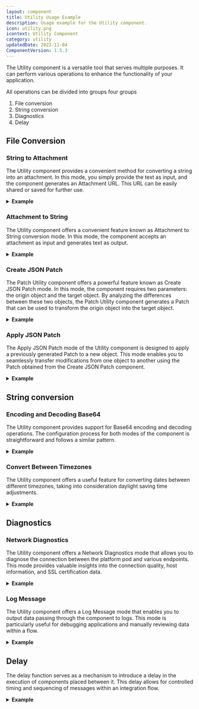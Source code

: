 ```yaml
---
layout: component
title: Utility Usage Example
description: Usage example for the Utility component.
icon: utility.png
icontext: Utility Component
category: utility
updatedDate: 2022-11-04
ComponentVersion: 1.5.3
---
```


The Utility component is a versatile tool that serves multiple purposes. It can perform various operations to enhance the functionality of your application.

All operations can be divided into groups four groups

1. File conversion
2. String conversion
3. Diagnostics
4. Delay


## File Conversion

### String to Attachment

The Utility component provides a convenient method for converting a string into an attachment. In this mode, you simply provide the text as input, and the component generates an Attachment URL. This URL can be easily shared or saved for further use.

<details close markdown="block"><summary><strong>Example</strong></summary>

{% include img.html max-width="50%" url="img/string-to-attachment-1.png" title="String to Attachment" %}

Let's take an example scenario where you receive a string of text through the Webhook component. By utilizing the Utility component's String to Attachment mode, you can convert the received string into an attachment. This attachment can then be sent back as an HTTP Reply, providing a seamless way to transmit data.

{% include img.html max-width="100%" url="img/string-to-attachment-2.png" title="String to Attachment" %}

>Please note that the String to Attachment mode also offers the option to encode the string using Base64. This encoding method ensures data integrity and compatibility when transmitting sensitive information.

{% include img.html max-width="100%" url="img/string-to-attachment-3.png" title="String to Attachment" %}

By configuring the Utility component accordingly, you can leverage its capabilities to process a string containing HTML code. The component will convert the HTML string into an attachment, allowing you to send it as an HTML page through the HTTP Reply attachment. Ensure that you enable the "text/html" output type in the HTTP Reply component to guarantee the proper rendering of the HTML content.

{% include img.html max-width="100%" url="img/string-to-attachment-4.png" title="String to Attachment" %}

</details>

### Attachment to String

The Utility component offers a convenient feature known as Attachment to String conversion mode. In this mode, the component accepts an attachment as input and generates text as output.

<details close markdown="block"><summary><strong>Example</strong></summary>

{% include img.html max-width="50%" url="img/attachment-to-string-1.png" title="Attachment to String" %}

Let's explore an example that demonstrates the usage of Attachment to String conversion. Suppose you receive a link to a file through the Webhook component. By utilizing the Utility component's Attachment to String mode, you can convert the attachment into a readable text format. This transformed text can then be sent back to the HTTP Reply component or used for further processing within your application.

{% include img.html max-width="100%" url="img/attachment-to-string-2.png" title="Attachment to String" %}

It's important to note that Attachment to String mode includes Base64 encoding by default. Therefore, to ensure readability of the text, it is necessary to decode it from Base64. This decoding step is automatically enabled within the component.

{% include img.html max-width="100%" url="img/attachment-to-string-3.png" title="Attachment to String" %}

To illustrate the functionality, consider a scenario where you pass a link to a file hosted on GitHub. For instance, let's use the link to the README.md file from the API Docs.

>By configuring the Utility component accordingly, you can decrypt and read the content of the file. This capability becomes especially useful when working with components that require attachments for data transfer.

</details>

### Create JSON Patch

The Patch Utility component offers a powerful feature known as Create JSON Patch mode. In this mode, the component requires two parameters: the origin object and the target object. By analyzing the differences between these two objects, the Patch Utility component generates a Patch that can be used to transform the origin object into the target object.

<details close markdown="block"><summary><strong>Example</strong></summary>

{% include img.html max-width="100%" url="img/create-json-patch-1.png" title="Create JSON Patch" %}

Let's consider an example scenario where a webhook captures the body of a document. We can pass this body as the origin object to the Utility component, along with the target object based on the old version of the document. To access the entire document body from the first step, you can utilize the $getPassthrough().step_1.body parameter.

The Patch Utility component then performs a comparison between the origin and target objects, identifying the changes required to transition from one document to another. The result is a Patch that encapsulates the necessary modifications.

Upon completion of the component configuration, the HTTP Reply component can return the generated Patch. This Patch represents a set of operations that, when applied, will transform the origin document into the target document. Applying the Patch ensures consistency between different versions of the document.

{% include img.html max-width="100%" url="img/create-json-patch-2.png" title="Create JSON Patch" %}

</details>

### Apply JSON Patch

The Apply JSON Patch mode of the Utility component is designed to apply a previously generated Patch to a new object. This mode enables you to seamlessly transfer modifications from one object to another using the Patch obtained from the Create JSON Patch component.

<details close markdown="block"><summary><strong>Example</strong></summary>

{% include img.html max-width="100%" url="img/apply-json-patch-1.png" title="Apply JSON Patch" %}

To illustrate its usage, let's consider the example flow from the Create JSON Patch section and introduce an additional Utility component in Apply JSON Patch mode. In this configuration, the origin object will be the body obtained from step 1, as done previously. Within the Apply JSON Patch function, the JSONPatch field should contain the value retrieved from the previous Utility component, which generated the Patch.

By incorporating this Apply JSON Patch component within the flow, you can apply the Patch to the new object effectively. The component's functionality ensures that the modifications specified in the Patch are accurately applied to the origin object, resulting in a transformed object.

Finally, in the HTTP Reply component, you can include the result obtained from the Apply JSON Patch step. This will provide the desired outcome, reflecting the changes made by applying the Patch.

{% include img.html max-width="100%" url="img/apply-json-patch-2.png" title="Apply JSON Patch" %}

</details>

## String conversion

### Encoding and Decoding Base64

The Utility component provides support for Base64 encoding and decoding operations. The configuration process for both modes of the component is straightforward and follows a similar pattern.

<details close markdown="block"><summary><strong>Example</strong></summary>

{% include img.html max-width="100%" url="img/encoding-and-decoding-base64-1.png" title="Encoding and Decoding Base64" %}

In this example, we will demonstrate the functionality of both modes. The first Utility component is responsible for encoding a given string. It takes the input string and applies Base64 encoding to convert it into a corresponding encoded representation.

{% include img.html max-width="100%" url="img/encoding-and-decoding-base64-2.png" title="Encoding and Decoding Base64" %}

Next, the second Utility component focuses on decoding the previously encoded string. It takes the encoded string as input and performs the necessary Base64 decoding process to retrieve the original string.

{% include img.html max-width="100%" url="img/encoding-and-decoding-base64-3.png" title="Encoding and Decoding Base64" %}

As a result of this sequence, we obtain three strings: the initial string before encoding, the encoded string, and the decoded string. These outputs provide a clear illustration of the transformation that occurs during the encoding and decoding processes.

{% include img.html max-width="100%" url="img/encoding-and-decoding-base64-4.png" title="Encoding and Decoding Base64" %}

</details>

### Convert Between Timezones

The Utility component offers a useful feature for converting dates between different timezones, taking into consideration daylight saving time adjustments.

<details close markdown="block"><summary><strong>Example</strong></summary>

To perform a timezone conversion, you need to specify the source timezone and the target timezone to which you want to convert the timestamp. Additionally, you should create an array and add the timestamps that you wish to convert.

{% include img.html max-width="100%" url="img/convert-between-timezones-1.png" title="Convert Between Timezones" %}

By utilizing this approach, the Utility component will effectively convert the specified timestamps from the source timezone to the target timezone. The component's underlying functionality accounts for daylight saving time changes, ensuring accurate and reliable conversions.

Converting dates between timezones is particularly valuable when working with international applications or handling data from various regions. The Utility component simplifies the process, allowing you to seamlessly handle timezone conversions within your application.

{% include img.html max-width="100%" url="img/convert-between-timezones-2.png" title="Convert Between Timezones" %}

</details>

## Diagnostics

### Network Diagnostics

The Utility component offers a Network Diagnostics mode that allows you to diagnose the connection between the platform pod and various endpoints. This mode provides valuable insights into the connection quality, host information, and SSL certification data.

<details close markdown="block"><summary><strong>Example</strong></summary>

{% include img.html max-width="100%" url="img/network-diagnostics-1.png" title="Network Diagnostics" %}

Setting up the Utility component in Network Diagnostics mode is straightforward and does not require any special conditions. Simply provide the URL of the endpoint you wish to diagnose, and the component will initiate the connection and collect the response.

{% include img.html max-width="100%" url="img/network-diagnostics-2.png" title="Network Diagnostics" %}

</details>

### Log Message

The Utility component offers a Log Message mode that enables you to output data passing through the component to logs. This mode is particularly useful for debugging applications and manually reviewing data within a flow.

<details close markdown="block"><summary><strong>Example</strong></summary>

For example, you can log the data received from a webhook to gain insights into the transmitted information.

{% include img.html max-width="100%" url="img/log-message-1.png" title="Log Message" %}

To accomplish this, simply place the Utility component in Log Message mode at the desired location in your flow, typically between the Webhook component and the HTTP Reply component.

{% include img.html max-width="100%" url="img/log-message-2.png" title="Log Message" %}

 Within the configuration, you can specify the logging level and choose whether to log only the message or log all passthrough data.

{% include img.html max-width="100%" url="img/log-message-3.png" title="Log Message" %}

Once you run the flow, you can navigate to the Logs tab on the left side of the screen. Locate the log entry for the Utility component, which is easily identifiable as the log message may not fit into a single line. You will see an icon indicating that the full log entry is available for viewing.

{% include img.html max-width="100%" url="img/log-message-4.png" title="Log Message" %}

To conveniently review the logged data, you can access the Thread Details tab by clicking on the triplet symbol associated with the log entry. Within the Thread Details, navigate to the Utility component to access a comprehensive view of the data passing through the component, along with other relevant details.

</details>

## Delay

The delay function serves as a mechanism to introduce a delay in the execution of components placed between it. This delay allows for controlled timing and sequencing of messages within an integration flow.

<details close markdown="block"><summary><strong>Example</strong></summary>

The Delay function operates in two modes:

    1. **Delay each:** This mode enables you to independently delay each message, ensuring that each message is timed separately. For example, if 100 messages are loaded with a delay of one second, all messages will be delivered to the next step within one second, irrespective of each other.

    2. **Delay All:** In this mode, a sequential delay is arranged for each message. If 100 messages are loaded with a one-second delay, each message will be delivered after 100 seconds, creating a sequential pattern.

Delay takes two inputs: the delay time and the data to be transferred.

To illustrate the functionality of the Delay component, consider a simple flow example.

{% include img.html max-width="100%" url="img/delay-1.png" title="Delay" %}

In this example, the component is configured in "Delay All" mode, with a delay of 3 minutes. The delay time is specified in seconds, so a value of 180 seconds represents a 3-minute delay.

{% include img.html max-width="100%" url="img/delay-2.png" title="Delay" %}

To observe the operation of the Delay component, the Utility component in Log Message mode is chosen as the subsequent component. This allows you to examine the triggering time of the Delay component and confirm that the delay is functioning as expected.

In the provided example, the delay is set to 3 minutes and 70 milliseconds. It's important to note that due to the container building process and potential high loads, the actual duration of the delay may vary slightly. However, it remains within an acceptable range.

</details>
